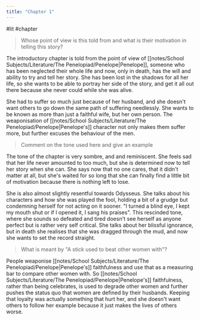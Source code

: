 ```yaml
---
title: "Chapter 1"
---
```

#lit #chapter

> Whose point of view is this told from and what is their motivation in telling this story?

The introductory chapter is told from the point of view of [[notes/School Subjects/Literature/The Penelopiad/Penelope|Penelope]], someone who has been neglected their whole life and now, only in death, has the will and ability to try and tell her story. She has been lost in the shadows for all her life, so she wants to be able to portray her side of the story, and get it all out there because she never could while she was alive.

She had to suffer so much just because of her husband, and she doesn't want others to go down the same path of suffering needlessly. She wants to be known as more than just a faithful wife, but her own person. The weaponisation of [[notes/School Subjects/Literature/The Penelopiad/Penelope|Penelope's]] character not only makes them suffer more, but further excuses the behaviour of the men.

> Comment on the tone used here and give an example

The tone of the chapter is very sombre, and and reminiscent. She feels sad that her life never amounted to too much, but she is determined now to tell her story when she can. She says now that no one cares, that it didn't matter at all, but she's waited for so long that she can finally find a little bit of motivation because there is nothing left to lose. 

She is also almost slightly resentful towards Odysseus. She talks about his characters and how she was played the fool, holding a bit of a grudge but condemning herself for not acting on it sooner. "I turned a blind eye, I kept my mouth shut or if I opened it, I sang his praises". This rescinded tone, where she sounds so defeated and tired doesn't see herself as anyone perfect but is rather very self critical. She talks about her blissful ignorance, but in death she realises that she was dragged through the mud, and now she wants to set the record straight. 

> What is meant by "A stick used to beat other women with"?

People weaponise [[notes/School Subjects/Literature/The Penelopiad/Penelope|Penelope's]] faithfulness and use that as a measuring bar to compare other women with. So [[notes/School Subjects/Literature/The Penelopiad/Penelope|Penelope's]] faithfulness, rather than being celebrates, is used to degrade other women and further pushes the status quo that women are defined by their husbands. Keeping that loyalty was actually something that hurt her, and she doesn't want others to follow her example because it just makes the lives of others worse.